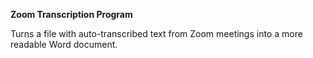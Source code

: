 **Zoom Transcription Program**

Turns a file with auto-transcribed text from Zoom meetings into a more readable Word document.
